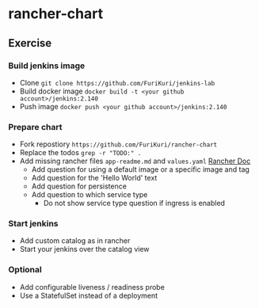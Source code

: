 # rancher-chart

## Exercise

### Build jenkins image
* Clone `git clone https://github.com/FuriKuri/jenkins-lab`
* Build docker image `docker build -t <your github account>/jenkins:2.140`
* Push image `docker push <your github account>/jenkins:2.140`

### Prepare chart
* Fork repostiory `https://github.com/FuriKuri/rancher-chart`
* Replace the todos `grep -r "TODO:" .` 
* Add missing rancher files `app-readme.md` and `values.yaml` [Rancher Doc](https://rancher.com/docs/rancher/v2.x/en/catalog/custom/)
  * Add question for using a default image or a specific image and tag
  * Add question for the 'Hello World' text
  * Add question for persistence
  * Add question to which service type
    * Do not show service type question if ingress is enabled

### Start jenkins
* Add custom catalog as in rancher
* Start your jenkins over the catalog view

### Optional
* Add configurable liveness / readiness probe
* Use a StatefulSet instead of a deployment